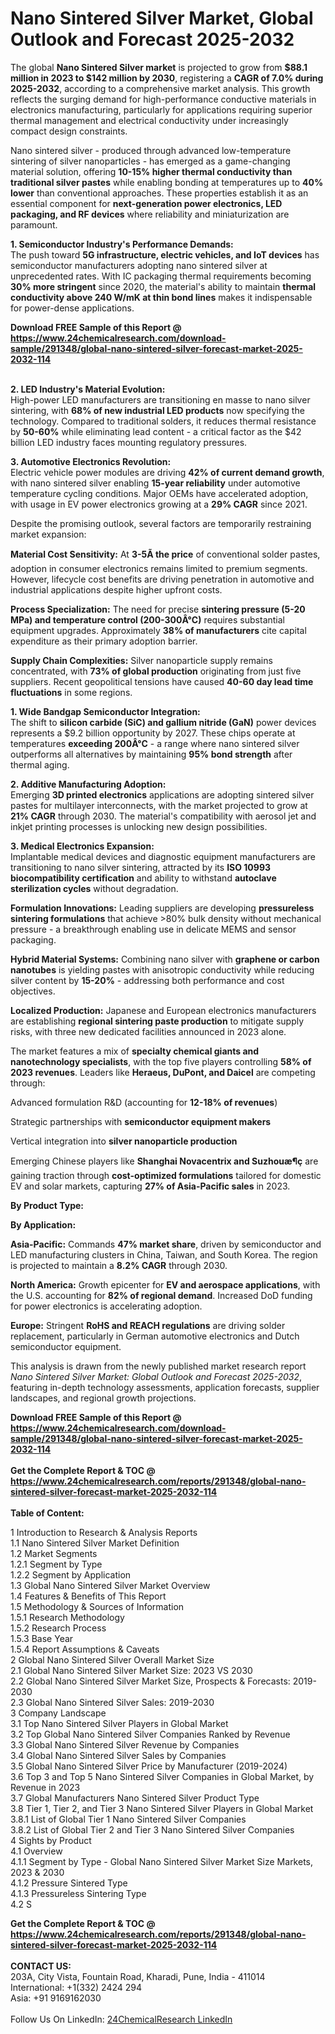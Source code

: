 <h1>Nano Sintered Silver Market, Global Outlook and Forecast 2025-2032</h1><p>The global <strong>Nano Sintered Silver market</strong> is projected to grow from <strong>$88.1 million in 2023 to $142 million by 2030</strong>, registering a <strong>CAGR of 7.0% during 2025-2032</strong>, according to a comprehensive market analysis. This growth reflects the surging demand for high-performance conductive materials in electronics manufacturing, particularly for applications requiring superior thermal management and electrical conductivity under increasingly compact design constraints.</p><p>Nano sintered silver - produced through advanced low-temperature sintering of silver nanoparticles - has emerged as a game-changing material solution, offering <strong>10-15% higher thermal conductivity than traditional silver pastes</strong> while enabling bonding at temperatures up to <strong>40% lower</strong> than conventional approaches. These properties establish it as an essential component for <strong>next-generation power electronics, LED packaging, and RF devices</strong> where reliability and miniaturization are paramount.</p><p><strong>1. Semiconductor Industry's Performance Demands:</strong><br>
The push toward <strong>5G infrastructure, electric vehicles, and IoT devices</strong> has semiconductor manufacturers adopting nano sintered silver at unprecedented rates. With IC packaging thermal requirements becoming <strong>30% more stringent</strong> since 2020, the material's ability to maintain <strong>thermal conductivity above 240 W/mK at thin bond lines</strong> makes it indispensable for power-dense applications.</p><div><b>Download FREE Sample of this Report @ 
            <a href="https://www.24chemicalresearch.com/download-sample/291348/global-nano-sintered-silver-forecast-market-2025-2032-114">
            https://www.24chemicalresearch.com/download-sample/291348/global-nano-sintered-silver-forecast-market-2025-2032-114</a></b></div><br><p><strong>2. LED Industry's Material Evolution:</strong><br>
High-power LED manufacturers are transitioning en masse to nano silver sintering, with <strong>68% of new industrial LED products</strong> now specifying the technology. Compared to traditional solders, it reduces thermal resistance by <strong>50-60%</strong> while eliminating lead content - a critical factor as the $42 billion LED industry faces mounting regulatory pressures.</p><p><strong>3. Automotive Electronics Revolution:</strong><br>
Electric vehicle power modules are driving <strong>42% of current demand growth</strong>, with nano sintered silver enabling <strong>15-year reliability</strong> under automotive temperature cycling conditions. Major OEMs have accelerated adoption, with usage in EV power electronics growing at a <strong>29% CAGR</strong> since 2021.</p><p>Despite the promising outlook, several factors are temporarily restraining market expansion:</p><p><strong>Material Cost Sensitivity:</strong> At <strong>3-5Ã the price</strong> of conventional solder pastes, adoption in consumer electronics remains limited to premium segments. However, lifecycle cost benefits are driving penetration in automotive and industrial applications despite higher upfront costs.</p><p><strong>Process Specialization:</strong> The need for precise <strong>sintering pressure (5-20 MPa) and temperature control (200-300Â°C)</strong> requires substantial equipment upgrades. Approximately <strong>38% of manufacturers</strong> cite capital expenditure as their primary adoption barrier.</p><p><strong>Supply Chain Complexities:</strong> Silver nanoparticle supply remains concentrated, with <strong>73% of global production</strong> originating from just five suppliers. Recent geopolitical tensions have caused <strong>40-60 day lead time fluctuations</strong> in some regions.</p><p><strong>1. Wide Bandgap Semiconductor Integration:</strong><br>
The shift to <strong>silicon carbide (SiC) and gallium nitride (GaN)</strong> power devices represents a $9.2 billion opportunity by 2027. These chips operate at temperatures <strong>exceeding 200Â°C</strong> - a range where nano sintered silver outperforms all alternatives by maintaining <strong>95% bond strength</strong> after thermal aging.</p><p><strong>2. Additive Manufacturing Adoption:</strong><br>
Emerging <strong>3D printed electronics</strong> applications are adopting sintered silver pastes for multilayer interconnects, with the market projected to grow at <strong>21% CAGR</strong> through 2030. The material's compatibility with aerosol jet and inkjet printing processes is unlocking new design possibilities.</p><p><strong>3. Medical Electronics Expansion:</strong><br>
Implantable medical devices and diagnostic equipment manufacturers are transitioning to nano silver sintering, attracted by its <strong>ISO 10993 biocompatibility certification</strong> and ability to withstand <strong>autoclave sterilization cycles</strong> without degradation.</p><p><strong>Formulation Innovations:</strong> Leading suppliers are developing <strong>pressureless sintering formulations</strong> that achieve &gt;80% bulk density without mechanical pressure - a breakthrough enabling use in delicate MEMS and sensor packaging.</p><p><strong>Hybrid Material Systems:</strong> Combining nano silver with <strong>graphene or carbon nanotubes</strong> is yielding pastes with anisotropic conductivity while reducing silver content by <strong>15-20%</strong> - addressing both performance and cost objectives.</p><p><strong>Localized Production:</strong> Japanese and European electronics manufacturers are establishing <strong>regional sintering paste production</strong> to mitigate supply risks, with three new dedicated facilities announced in 2023 alone.</p><p>The market features a mix of <strong>specialty chemical giants and nanotechnology specialists</strong>, with the top five players controlling <strong>58% of 2023 revenues</strong>. Leaders like <strong>Heraeus, DuPont, and Daicel</strong> are competing through:</p><p>Advanced formulation R&amp;D (accounting for <strong>12-18% of revenues</strong>)</p><p>Strategic partnerships with <strong>semiconductor equipment makers</strong></p><p>Vertical integration into <strong>silver nanoparticle production</strong></p><p>Emerging Chinese players like <strong>Shanghai Novacentrix and Suzhouæ¶ç</strong> are gaining traction through <strong>cost-optimized formulations</strong> tailored for domestic EV and solar markets, capturing <strong>27% of Asia-Pacific sales</strong> in 2023.</p><p><strong>By Product Type:</strong></p><p><strong>By Application:</strong></p><p><strong>Asia-Pacific:</strong> Commands <strong>47% market share</strong>, driven by semiconductor and LED manufacturing clusters in China, Taiwan, and South Korea. The region is projected to maintain a <strong>8.2% CAGR</strong> through 2030.</p><p><strong>North America:</strong> Growth epicenter for <strong>EV and aerospace applications</strong>, with the U.S. accounting for <strong>82% of regional demand</strong>. Increased DoD funding for power electronics is accelerating adoption.</p><p><strong>Europe:</strong> Stringent <strong>RoHS and REACH regulations</strong> are driving solder replacement, particularly in German automotive electronics and Dutch semiconductor equipment.</p><p>This analysis is drawn from the newly published market research report <em>Nano Sintered Silver Market: Global Outlook and Forecast 2025-2032</em>, featuring in-depth technology assessments, application forecasts, supplier landscapes, and regional growth projections.</p><div><b>Download FREE Sample of this Report @ 
            <a href="https://www.24chemicalresearch.com/download-sample/291348/global-nano-sintered-silver-forecast-market-2025-2032-114">
            https://www.24chemicalresearch.com/download-sample/291348/global-nano-sintered-silver-forecast-market-2025-2032-114</a></b></div><br><div><b>Get the Complete Report & TOC @ 
            <a href="https://www.24chemicalresearch.com/reports/291348/global-nano-sintered-silver-forecast-market-2025-2032-114">
            https://www.24chemicalresearch.com/reports/291348/global-nano-sintered-silver-forecast-market-2025-2032-114</a></b></div><br>
            <b>Table of Content:</b><p>1 Introduction to Research & Analysis Reports<br />
 1.1 Nano Sintered Silver Market Definition<br />
 1.2 Market Segments<br />
 1.2.1 Segment by Type<br />
 1.2.2 Segment by Application<br />
 1.3 Global Nano Sintered Silver Market Overview<br />
 1.4 Features & Benefits of This Report<br />
 1.5 Methodology & Sources of Information<br />
 1.5.1 Research Methodology<br />
 1.5.2 Research Process<br />
 1.5.3 Base Year<br />
 1.5.4 Report Assumptions & Caveats<br />
2 Global Nano Sintered Silver Overall Market Size<br />
 2.1 Global Nano Sintered Silver Market Size: 2023 VS 2030<br />
 2.2 Global Nano Sintered Silver Market Size, Prospects & Forecasts: 2019-2030<br />
 2.3 Global Nano Sintered Silver Sales: 2019-2030<br />
3 Company Landscape<br />
 3.1 Top Nano Sintered Silver Players in Global Market<br />
 3.2 Top Global Nano Sintered Silver Companies Ranked by Revenue<br />
 3.3 Global Nano Sintered Silver Revenue by Companies<br />
 3.4 Global Nano Sintered Silver Sales by Companies<br />
 3.5 Global Nano Sintered Silver Price by Manufacturer (2019-2024)<br />
 3.6 Top 3 and Top 5 Nano Sintered Silver Companies in Global Market, by Revenue in 2023<br />
 3.7 Global Manufacturers Nano Sintered Silver Product Type<br />
 3.8 Tier 1, Tier 2, and Tier 3 Nano Sintered Silver Players in Global Market<br />
 3.8.1 List of Global Tier 1 Nano Sintered Silver Companies<br />
 3.8.2 List of Global Tier 2 and Tier 3 Nano Sintered Silver Companies<br />
4 Sights by Product<br />
 4.1 Overview<br />
 4.1.1 Segment by Type - Global Nano Sintered Silver Market Size Markets, 2023 & 2030<br />
 4.1.2 Pressure Sintered Type<br />
 4.1.3 Pressureless Sintering Type<br />
 4.2 S</p><div><b>Get the Complete Report & TOC @ 
            <a href="https://www.24chemicalresearch.com/reports/291348/global-nano-sintered-silver-forecast-market-2025-2032-114">
            https://www.24chemicalresearch.com/reports/291348/global-nano-sintered-silver-forecast-market-2025-2032-114</a></b></div><br><b>CONTACT US:</b><br>
            203A, City Vista, Fountain Road, Kharadi, Pune, India - 411014<br>
            International: +1(332) 2424 294<br>
            Asia: +91 9169162030 <br><br>
            Follow Us On LinkedIn: <a href="https://www.linkedin.com/company/24chemicalresearch/">24ChemicalResearch LinkedIn</a>